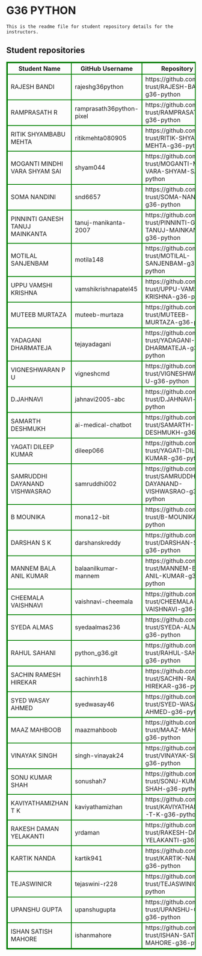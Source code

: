 # G36 PYTHON
    This is the readme file for student repository details for the instructors.
## Student repositories 
<table style="border : 2px solid green; width:100%;">
<tr >
<th style="border : 2px solid green;">Student Name</th>
<th style="border : 2px solid green;">GitHub Username</th>
<th style="border : 2px solid green;">Repository link</th>
</tr>
<tr style="border : 2px solid green;">
<td style="border : 2px solid green;">RAJESH BANDI</td> 

<td style="border : 2px solid green;">rajeshg36python</td> 

<td style="border : 2px solid green;">https://github.com/sure-trust/RAJESH-BANDI-g36-python</td> 
</tr>

<tr style="border : 2px solid green;">
<td style="border : 2px solid green;">RAMPRASATH R</td> 

<td style="border : 2px solid green;">ramprasath36python-pixel</td> 

<td style="border : 2px solid green;">https://github.com/sure-trust/RAMPRASATH-R-g36-python</td> 
</tr>

<tr style="border : 2px solid green;">
<td style="border : 2px solid green;">RITIK SHYAMBABU MEHTA</td> 

<td style="border : 2px solid green;">ritikmehta080905</td> 

<td style="border : 2px solid green;">https://github.com/sure-trust/RITIK-SHYAMBABU-MEHTA-g36-python</td> 
</tr>

<tr style="border : 2px solid green;">
<td style="border : 2px solid green;">MOGANTI MINDHI VARA SHYAM SAI</td> 

<td style="border : 2px solid green;">shyam044</td> 

<td style="border : 2px solid green;">https://github.com/sure-trust/MOGANTI-MINDHI-VARA-SHYAM-SAI-g36-python</td> 
</tr>

<tr style="border : 2px solid green;">
<td style="border : 2px solid green;">SOMA NANDINI</td> 

<td style="border : 2px solid green;">snd6657</td> 

<td style="border : 2px solid green;">https://github.com/sure-trust/SOMA-NANDINI-g36-python</td> 
</tr>

<tr style="border : 2px solid green;">
<td style="border : 2px solid green;">PINNINTI GANESH TANUJ MAINKANTA</td> 

<td style="border : 2px solid green;">tanuj-manikanta-2007</td> 

<td style="border : 2px solid green;">https://github.com/sure-trust/PINNINTI-GANESH-TANUJ-MAINKANTA-g36-python</td> 
</tr>

<tr style="border : 2px solid green;">
<td style="border : 2px solid green;">MOTILAL SANJENBAM</td> 

<td style="border : 2px solid green;">motila148</td> 

<td style="border : 2px solid green;">https://github.com/sure-trust/MOTILAL-SANJENBAM-g36-python</td> 
</tr>

<tr style="border : 2px solid green;">
<td style="border : 2px solid green;">UPPU VAMSHI KRISHNA</td> 

<td style="border : 2px solid green;">vamshikrishnapatel45</td> 

<td style="border : 2px solid green;">https://github.com/sure-trust/UPPU-VAMSHI-KRISHNA-g36-python</td> 
</tr>

<tr style="border : 2px solid green;">
<td style="border : 2px solid green;">MUTEEB MURTAZA</td> 

<td style="border : 2px solid green;">muteeb-murtaza</td> 

<td style="border : 2px solid green;">https://github.com/sure-trust/MUTEEB-MURTAZA-g36-python</td> 
</tr>

<tr style="border : 2px solid green;">
<td style="border : 2px solid green;">YADAGANI DHARMATEJA</td> 

<td style="border : 2px solid green;">tejayadagani</td> 

<td style="border : 2px solid green;">https://github.com/sure-trust/YADAGANI-DHARMATEJA-g36-python</td> 
</tr>

<tr style="border : 2px solid green;">
<td style="border : 2px solid green;">VIGNESHWARAN P U</td> 

<td style="border : 2px solid green;">vigneshcmd</td> 

<td style="border : 2px solid green;">https://github.com/sure-trust/VIGNESHWARAN-P-U-g36-python</td> 
</tr>

<tr style="border : 2px solid green;">
<td style="border : 2px solid green;">D.JAHNAVI</td> 

<td style="border : 2px solid green;">jahnavi2005-abc</td> 

<td style="border : 2px solid green;">https://github.com/sure-trust/D.JAHNAVI-g36-python</td> 
</tr>

<tr style="border : 2px solid green;">
<td style="border : 2px solid green;">SAMARTH DESHMUKH</td> 

<td style="border : 2px solid green;">ai-medical-chatbot</td> 

<td style="border : 2px solid green;">https://github.com/sure-trust/SAMARTH-DESHMUKH-g36-python</td> 
</tr>

<tr style="border : 2px solid green;">
<td style="border : 2px solid green;">YAGATI DILEEP KUMAR</td> 

<td style="border : 2px solid green;">dileep066</td> 

<td style="border : 2px solid green;">https://github.com/sure-trust/YAGATI-DILEEP-KUMAR-g36-python</td> 
</tr>

<tr style="border : 2px solid green;">
<td style="border : 2px solid green;">SAMRUDDHI DAYANAND VISHWASRAO</td> 

<td style="border : 2px solid green;">samruddhi002</td> 

<td style="border : 2px solid green;">https://github.com/sure-trust/SAMRUDDHI-DAYANAND-VISHWASRAO-g36-python</td> 
</tr>

<tr style="border : 2px solid green;">
<td style="border : 2px solid green;">B MOUNIKA</td> 

<td style="border : 2px solid green;">mona12-bit</td> 

<td style="border : 2px solid green;">https://github.com/sure-trust/B-MOUNIKA-g36-python</td> 
</tr>

<tr style="border : 2px solid green;">
<td style="border : 2px solid green;">DARSHAN S K</td> 

<td style="border : 2px solid green;">darshanskreddy</td> 

<td style="border : 2px solid green;">https://github.com/sure-trust/DARSHAN-S-K-g36-python</td> 
</tr>

<tr style="border : 2px solid green;">
<td style="border : 2px solid green;">MANNEM BALA ANIL KUMAR</td> 

<td style="border : 2px solid green;">balaanilkumar-mannem</td> 

<td style="border : 2px solid green;">https://github.com/sure-trust/MANNEM-BALA-ANIL-KUMAR-g36-python</td> 
</tr>

<tr style="border : 2px solid green;">
<td style="border : 2px solid green;">CHEEMALA VAISHNAVI</td> 

<td style="border : 2px solid green;">vaishnavi-cheemala</td> 

<td style="border : 2px solid green;">https://github.com/sure-trust/CHEEMALA-VAISHNAVI-g36-python</td> 
</tr>

<tr style="border : 2px solid green;">
<td style="border : 2px solid green;">SYEDA ALMAS</td> 

<td style="border : 2px solid green;">syedaalmas236</td> 

<td style="border : 2px solid green;">https://github.com/sure-trust/SYEDA-ALMAS-g36-python</td> 
</tr>

<tr style="border : 2px solid green;">
<td style="border : 2px solid green;">RAHUL SAHANI</td> 

<td style="border : 2px solid green;">python_g36.git</td> 

<td style="border : 2px solid green;">https://github.com/sure-trust/RAHUL-SAHANI-g36-python</td> 
</tr>

<tr style="border : 2px solid green;">
<td style="border : 2px solid green;">SACHIN RAMESH HIREKAR</td> 

<td style="border : 2px solid green;">sachinrh18</td> 

<td style="border : 2px solid green;">https://github.com/sure-trust/SACHIN-RAMESH-HIREKAR-g36-python</td> 
</tr>

<tr style="border : 2px solid green;">
<td style="border : 2px solid green;">SYED WASAY AHMED</td> 

<td style="border : 2px solid green;">syedwasay46</td> 

<td style="border : 2px solid green;">https://github.com/sure-trust/SYED-WASAY-AHMED-g36-python</td> 
</tr>

<tr style="border : 2px solid green;">
<td style="border : 2px solid green;">MAAZ MAHBOOB</td> 

<td style="border : 2px solid green;">maazmahboob</td> 

<td style="border : 2px solid green;">https://github.com/sure-trust/MAAZ-MAHBOOB-g36-python</td> 
</tr>

<tr style="border : 2px solid green;">
<td style="border : 2px solid green;">VINAYAK SINGH</td> 

<td style="border : 2px solid green;">singh-vinayak24</td> 

<td style="border : 2px solid green;">https://github.com/sure-trust/VINAYAK-SINGH-g36-python</td> 
</tr>

<tr style="border : 2px solid green;">
<td style="border : 2px solid green;">SONU KUMAR SHAH</td> 

<td style="border : 2px solid green;">sonushah7</td> 

<td style="border : 2px solid green;">https://github.com/sure-trust/SONU-KUMAR-SHAH-g36-python</td> 
</tr>

<tr style="border : 2px solid green;">
<td style="border : 2px solid green;">KAVIYATHAMIZHAN T K</td> 

<td style="border : 2px solid green;">kaviyathamizhan</td> 

<td style="border : 2px solid green;">https://github.com/sure-trust/KAVIYATHAMIZHAN-T-K-g36-python</td> 
</tr>

<tr style="border : 2px solid green;">
<td style="border : 2px solid green;">RAKESH DAMAN YELAKANTI</td> 

<td style="border : 2px solid green;">yrdaman</td> 

<td style="border : 2px solid green;">https://github.com/sure-trust/RAKESH-DAMAN-YELAKANTI-g36-python</td> 
</tr>

<tr style="border : 2px solid green;">
<td style="border : 2px solid green;">KARTIK NANDA</td> 

<td style="border : 2px solid green;">kartik941</td> 

<td style="border : 2px solid green;">https://github.com/sure-trust/KARTIK-NANDA-g36-python</td> 
</tr>

<tr style="border : 2px solid green;">
<td style="border : 2px solid green;">TEJASWINICR</td> 

<td style="border : 2px solid green;">tejaswini-r228</td> 

<td style="border : 2px solid green;">https://github.com/sure-trust/TEJASWINICR-g36-python</td> 
</tr>

<tr style="border : 2px solid green;">
<td style="border : 2px solid green;">UPANSHU GUPTA</td> 

<td style="border : 2px solid green;">upanshugupta</td> 

<td style="border : 2px solid green;">https://github.com/sure-trust/UPANSHU-GUPTA-g36-python</td> 
</tr>

<tr style="border : 2px solid green;">
<td style="border : 2px solid green;">ISHAN SATISH MAHORE</td> 

<td style="border : 2px solid green;">ishanmahore</td> 

<td style="border : 2px solid green;">https://github.com/sure-trust/ISHAN-SATISH-MAHORE-g36-python</td> 
</tr>
